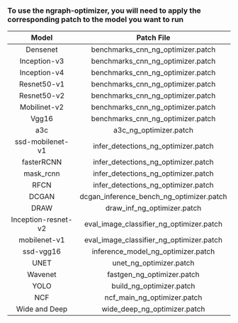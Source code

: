   
  ### To use the ngraph-optimizer, you will need to apply the corresponding patch to the model you want to run
  
| Model        | Patch File      |
|:------------:|:---------------:|
| Densenet |  benchmarks_cnn_ng_optimizer.patch|
|Inception-v3|benchmarks_cnn_ng_optimizer.patch|
|Inception-v4| benchmarks_cnn_ng_optimizer.patch|
|Resnet50-v1| benchmarks_cnn_ng_optimizer.patch|
|Resnet50-v2| benchmarks_cnn_ng_optimizer.patch|
|Mobilinet-v2|benchmarks_cnn_ng_optimizer.patch|
|Vgg16| benchmarks_cnn_ng_optimizer.patch|
|a3c| a3c_ng_optimizer.patch|
|ssd-mobilenet-v1 |infer_detections_ng_optimizer.patch|
|fasterRCNN |infer_detections_ng_optimizer.patch|
|mask_rcnn |infer_detections_ng_optimizer.patch|
|RFCN |infer_detections_ng_optimizer.patch|
|DCGAN |dcgan_inference_bench_ng_optimizer.patch|
|DRAW |draw_inf_ng_optimizer.patch|
|Inception-resnet-v2 |eval_image_classifier_ng_optimizer.patch|
|mobilenet-v1 |eval_image_classifier_ng_optimizer.patch|
|ssd-vgg16 |inference_model_ng_optimizer.patch|
|UNET |unet_ng_optimizer.patch|
|Wavenet |fastgen_ng_optimizer.patch|
|YOLO |build_ng_optimizer.patch|
|NCF |ncf_main_ng_optimizer.patch|
|Wide and Deep |wide_deep_ng_optimizer.patch|